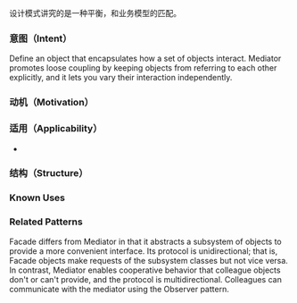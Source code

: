 设计模式讲究的是一种平衡，和业务模型的匹配。

### 意图（Intent）

Define an object that encapsulates how a set of objects interact. Mediator promotes loose coupling by keeping objects from referring to each other explicitly, and it lets you vary their interaction independently.

### 动机（Motivation）



### 适用（Applicability）

- 
  

### 结构（Structure）



### Known Uses



### Related Patterns

Facade differs from Mediator in that it abstracts a subsystem of objects to provide a more convenient interface. Its protocol is unidirectional; that is, Facade objects make requests of the subsystem classes but not vice versa. In contrast, Mediator enables cooperative behavior that colleague objects don't or can't provide, and the protocol is multidirectional. Colleagues can communicate with the mediator using the Observer pattern.



